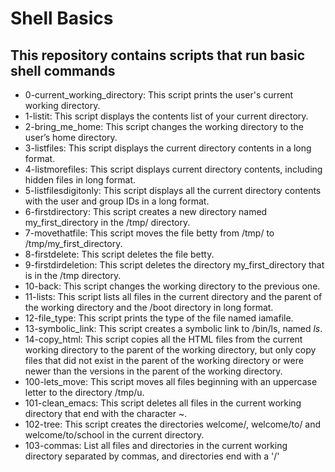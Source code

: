 # Shell Basics

## This repository contains scripts that run basic shell commands

- 0-current_working_directory: This script prints the user's current working directory.
- 1-listit: This script displays the contents list of your current directory.
- 2-bring_me_home: This script changes the working directory to the user’s home directory.
- 3-listfiles: This script displays the current directory contents in a long format.
- 4-listmorefiles: This script displays current directory contents, including hidden files in long format.
- 5-listfilesdigitonly: This script displays all the current directory contents with the user and group IDs in a long format.
- 6-firstdirectory: This script creates a new directory named my_first_directory in the /tmp/ directory.
- 7-movethatfile: This script moves the file betty from /tmp/ to /tmp/my_first_directory.
- 8-firstdelete: This script deletes the file betty.
- 9-firstdirdeletion: This script deletes the directory my_first_directory that is in the /tmp directory.	
- 10-back: This script changes the working directory to the previous one.
- 11-lists: This script lists all files in the current directory and the parent of the working directory and the /boot directory in long format.
- 12-file_type: This script prints the type of the file named iamafile.
- 13-symbolic_link: This script creates a symbolic link to /bin/ls, named _ls_.
- 14-copy_html: This script copies all the HTML files from the current working directory to the parent of the working directory, but only copy files that did not exist in the parent of the working directory or were newer than the versions in the parent of the working directory.
- 100-lets_move: This script moves all files beginning with an uppercase letter to the directory /tmp/u.
- 101-clean_emacs: This script deletes all files in the current working directory that end with the character ~.
- 102-tree: This script creates the directories welcome/, welcome/to/ and welcome/to/school in the current directory.
- 103-commas: List all files and directories in the current working directory separated by commas, and directories end with a '/'